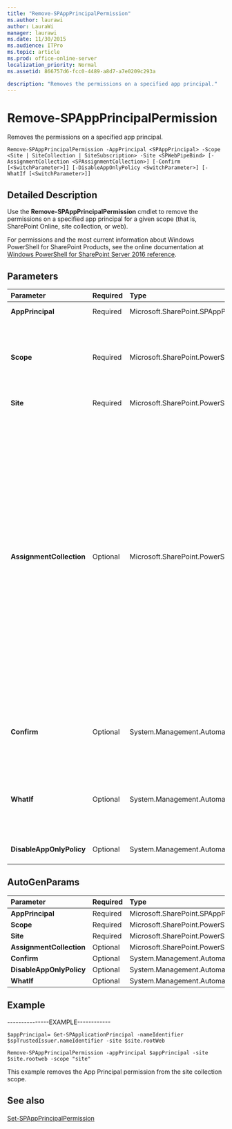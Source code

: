 ```yaml
---
title: "Remove-SPAppPrincipalPermission"
ms.author: laurawi
author: LauraWi
manager: laurawi
ms.date: 11/30/2015
ms.audience: ITPro
ms.topic: article
ms.prod: office-online-server
localization_priority: Normal
ms.assetid: 866757d6-fcc0-4489-a8d7-a7e0209c293a

description: "Removes the permissions on a specified app principal."
---
```


# Remove-SPAppPrincipalPermission

Removes the permissions on a specified app principal.
  
```
Remove-SPAppPrincipalPermission -AppPrincipal <SPAppPrincipal> -Scope <Site | SiteCollection | SiteSubscription> -Site <SPWebPipeBind> [-AssignmentCollection <SPAssignmentCollection>] [-Confirm [<SwitchParameter>]] [-DisableAppOnlyPolicy <SwitchParameter>] [-WhatIf [<SwitchParameter>]]
```

## Detailed Description

Use the **Remove-SPAppPrincipalPermission** cmdlet to remove the permissions on a specified app principal for a given scope (that is, SharePoint Online, site collection, or web). 
  
For permissions and the most current information about Windows PowerShell for SharePoint Products, see the online documentation at [Windows PowerShell for SharePoint Server 2016 reference](https://go.microsoft.com/fwlink/p/?LinkId=671715).
  
## Parameters

|**Parameter**|**Required**|**Type**|**Description**|
|:-----|:-----|:-----|:-----|
|**AppPrincipal** <br/> |Required  <br/> |Microsoft.SharePoint.SPAppPrincipal  <br/> |Specifies the AppPrincipal object to remove.  <br/> |
|**Scope** <br/> |Required  <br/> |Microsoft.SharePoint.PowerShell.SPCmdletAppPrincipalPermissionScope  <br/> |Specifies the scope to which to apply the principal permission.  <br/> The value is any of the following scopes:  <br/> --Site  <br/> --Site Collection  <br/> --Site Subscription  <br/> |
|**Site** <br/> |Required  <br/> |Microsoft.SharePoint.PowerShell.SPWebPipeBind  <br/> |Specifies the site (that is, **SPWeb** object) to remove.  <br/> |
|**AssignmentCollection** <br/> |Optional  <br/> |Microsoft.SharePoint.PowerShell.SPAssignmentCollection  <br/> |Manages objects for the purpose of proper disposal. Use of objects, such as **SPWeb** or **SPSite**, can use large amounts of memory and use of these objects in Windows PowerShell scripts requires proper memory management. Using the **SPAssignment** object, you can assign objects to a variable and dispose of the objects after they are needed to free up memory. When **SPWeb**, **SPSite**, or **SPSiteAdministration** objects are used, the objects are automatically disposed of if an assignment collection or the **Global** parameter is not used.  <br/> > [!NOTE]> When the **Global** parameter is used, all objects are contained in the global store. If objects are not immediately used, or disposed of by using the **Stop-SPAssignment** command, an out-of-memory scenario can occur.           |
|**Confirm** <br/> |Optional  <br/> |System.Management.Automation.SwitchParameter  <br/> |Prompts you for confirmation before executing the command. For more information, type the following command: **get-help about_commonparameters** <br/> |
|**WhatIf** <br/> |Optional  <br/> |System.Management.Automation.SwitchParameter  <br/> |Displays a message that describes the effect of the command instead of executing the command. For more information, type the following command: **get-help about_commonparameters** <br/> |
|**DisableAppOnlyPolicy** <br/> |Optional  <br/> |System.Management.Automation.SwitchParameter  <br/> |Specifies a particular app to disable by turning on a policy.  <br/> |
   
## AutoGenParams

|**Parameter**|**Required**|**Type**|**Description**|
|:-----|:-----|:-----|:-----|
|**AppPrincipal** <br/> |Required  <br/> |Microsoft.SharePoint.SPAppPrincipal  <br/> ||
|**Scope** <br/> |Required  <br/> |Microsoft.SharePoint.PowerShell.SPCmdletAppPrincipalPermissionScope  <br/> ||
|**Site** <br/> |Required  <br/> |Microsoft.SharePoint.PowerShell.SPWebPipeBind  <br/> ||
|**AssignmentCollection** <br/> |Optional  <br/> |Microsoft.SharePoint.PowerShell.SPAssignmentCollection  <br/> ||
|**Confirm** <br/> |Optional  <br/> |System.Management.Automation.SwitchParameter  <br/> ||
|**DisableAppOnlyPolicy** <br/> |Optional  <br/> |System.Management.Automation.SwitchParameter  <br/> ||
|**WhatIf** <br/> |Optional  <br/> |System.Management.Automation.SwitchParameter  <br/> ||
   
## Example

---------------EXAMPLE------------
  
```
$appPrincipal= Get-SPApplicationPrincipal -nameIdentifier $spTrustedIssuer.nameIdentifier -site $site.rootWeb
```

```
Remove-SPAppPrincipalPermission -appPrincipal $appPrincipal -site $site.rootweb -scope "site"
```

This example removes the App Principal permission from the site collection scope.
  
## See also

#### 

[Set-SPAppPrincipalPermission](set-spappprincipalpermission.md)

